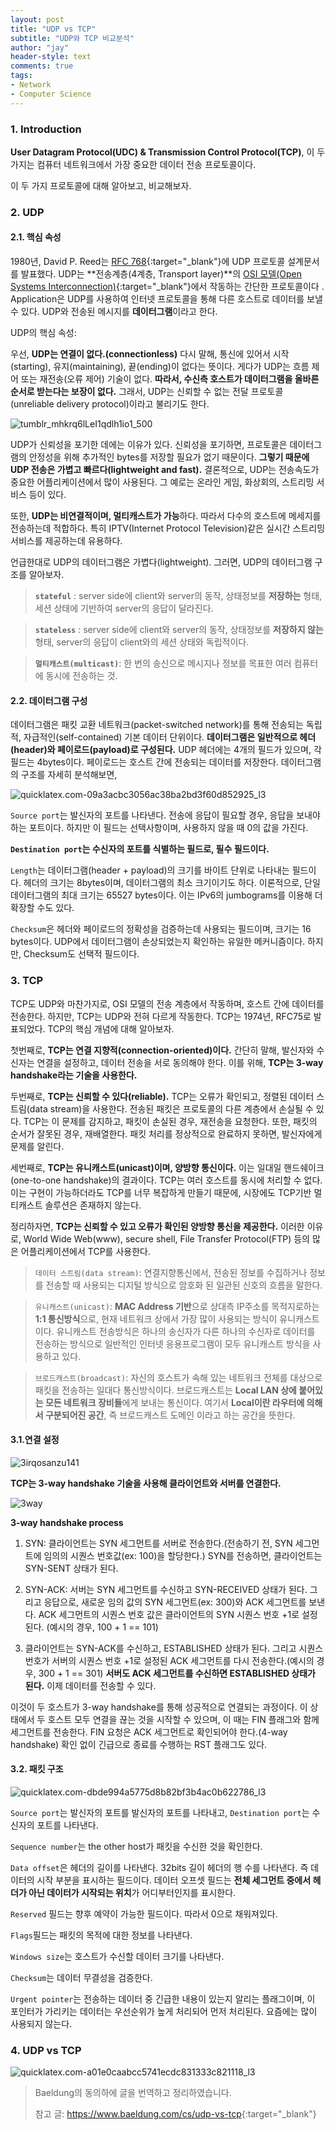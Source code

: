 ```yaml
---
layout: post
title: "UDP vs TCP"
subtitle: "UDP와 TCP 비교분석"
author: "jay"
header-style: text
comments: true
tags:
- Network  
- Computer Science
---
```


### 1. Introduction

**User Datagram Protocol(UDC) & Transmission Control Protocol(TCP)**, 이 두 가지는 컴퓨터 네트워크에서 가장 중요한 데이터 전송 프로토콜이다. 

이 두 가지 프로토콜에 대해 알아보고, 비교해보자.

### 2. UDP

#### 2.1. 핵심 속성

1980년, David P. Reed는 [RFC 768](https://tools.ietf.org/html/rfc768){:target="_blank"}에 UDP 프로토콜 설계문서를 발표했다. UDP는 **전송계층(4계층, Transport layer)**의 [OSI 모델(Open Systems Interconnection)](https://www.baeldung.com/cs/osi-model){:target="_blank"}에서 작동하는 간단한 프로토콜이다 . Application은 UDP를 사용하여 인터넷 프로토콜을 통해 다른 호스트로 데이터를 보낼 수 있다. UDP와 전송된 메시지를 **데이터그램**이라고 한다.

UDP의 핵심 속성:

우선, **UDP는 연결이 없다.(connectionless)** 다시 말해, 통신에 있어서 시작(starting), 유지(maintaining), 끝(ending)이 없다는 뜻이다. 게다가 UDP는 흐름 제어 또는 재전송(오류 제어) 기술이 없다. **따라서, 수신측 호스트가 데이터그램을 올바른 순서로 받는다는 보장이 없다.** 그래서, UDP는 신뢰할 수 없는 전달 프로토콜(unreliable delivery protocol)이라고 불리기도 한다.

![tumblr_mhkrq6lLeI1qdlh1io1_500](\img\in-post\tumblr_mhkrq6lLeI1qdlh1io1_500.gif)

UDP가 신뢰성을 포기한 데에는 이유가 있다. 신뢰성을 포기하면, 프로토콜은 데이터그램의 안정성을 위해 추가적인 bytes를 저장할 필요가 없기 때문이다. **그렇기 때문에 UDP 전송은 가볍고 빠르다(lightweight and fast).** 결론적으로, UDP는 전송속도가 중요한 어플리케이션에서 많이 사용된다. 그 예로는 온라인 게임, 화상회의, 스트리밍 서비스 등이 있다.

또한, **UDP는 비연결적이며, 멀티캐스트가 가능**하다. 따라서 다수의 호스트에 메세지를 전송하는데 적합하다. 특히 IPTV(Internet Protocol Television)같은 실시간 스트리밍 서비스를 제공하는데 유용하다. 

언급한대로 UDP의 데이터그램은 가볍다(lightweight). 그러면, UDP의 데이터그램 구조를 알아보자.

> **`stateful`** : server side에 client와 server의 동작, 상태정보를 **저장하는** 형태, 세션 상태에 기반하여 server의 응답이 달라진다.

> **`stateless`** : server side에 client와 server의 동작, 상태정보를 **저장하지 않는** 형태, server의 응답이 client와의 세션 상태와 독립적이다.

> **`멀티캐스트(multicast)`**: 한 번의 송신으로 메시지나 정보를 목표한 여러 컴퓨터에 동시에 전송하는 것.

#### 2.2. 데이터그램 구성

데이터그램은 패킷 교환 네트워크(packet-switched network)를 통해 전송되는 독립적, 자급적인(self-contained) 기본 데이터 단위이다. **데이터그램은 일반적으로 헤더(header)와 페이로드(payload)로 구성된다.** UDP 헤더에는 4개의 필드가 있으며, 각 필드는 4bytes이다. 페이로드는 호스트 간에 전송되는 데이터를 저장한다. 데이터그램의 구조를 자세히 분석해보면,

![quicklatex.com-09a3acbc3056ac38ba2bd3f60d852925_l3](\img\in-post\quicklatex.com-09a3acbc3056ac38ba2bd3f60d852925_l3.svg)

`Source port`는 발신자의 포트를 나타낸다. 전송에 응답이 필요할 경우, 응답을 보내야하는 포트이다. 하지만 이 필드는 선택사항이며, 사용하지 않을 때 0의 값을 가진다.

**`Destination port`는 수신자의 포트를 식별하는 필드로, 필수 필드이다.**

`Length`는 데이터그램(header + payload)의 크기를 바이트 단위로 나타내는 필드이다. 헤더의 크기는 8bytes이며, 데이터그램의 최소 크기이기도 하다. 이론적으로, 단일 데이터그램의 최대 크기는 65527 bytes이다. 이는 IPv6의 jumbograms를 이용해 더 확장할 수도 있다.

`Checksum`은 헤더와 페이로드의 정확성을 검증하는데 사용되는 필드이며, 크기는 16 bytes이다. UDP에서 데이터그램이 손상되었는지 확인하는 유일한 메커니즘이다. 하지만, Checksum도 선택적 필드이다.

### 3. TCP

TCP도 UDP와 마찬가지로, OSI 모델의 전송 계층에서 작동하며, 호스트 간에 데이터를 전송한다. 하지만, TCP는 UDP와 전혀 다르게 작동한다. TCP는 1974년, RFC75로 발표되었다. TCP의 핵심 개념에 대해 알아보자.

첫번째로, **TCP는 연결 지향적(connection-oriented)이다.** 간단히 말해, 발신자와 수신자는 연결을 설정하고, 데이터 전송을 서로 동의해야 한다. 이를 위해, **TCP는 3-way handshake라는 기술을 사용한다.**

두번째로, **TCP는 신뢰할 수 있다(reliable).** TCP는 오류가 확인되고, 정렬된 데이터 스트림(data stream)을 사용한다. 전송된 패킷은 프로토콜의 다른 계층에서 손실될 수 있다.  TCP는 이 문제를 감지하고, 패킷이 손실된 경우, 재전송을 요청한다. 또한, 패킷의 순서가 잘못된 경우, 재배열한다. 패킷 처리를 정상적으로 완료하지 못하면, 발신자에게 문제를 알린다.

세번째로, **TCP는 유니캐스트(unicast)이며, 양방향 통신이다.** 이는 일대일 핸드쉐이크(one-to-one handshake)의 결과이다. TCP는 여러 호스트를 동시에 처리할 수 없다. 이는 구현이 가능하더라도 TCP를 너무 복잡하게 만들기 때문에, 시장에도 TCP기반 멀티캐스트 솔루션은 존재하지 않는다.

정리하자면, **TCP는 신뢰할 수 있고 오류가 확인된 양방향 통신을 제공한다.** 이러한 이유로, World Wide Web(www), secure shell, File Transfer Protocol(FTP) 등의 많은 어플리케이션에서 TCP를 사용한다.

> `데이터 스트림(data stream)`: 연결지향통신에서, 전송된 정보를 수집하거나 정보를 전송할 때 사용되는 디지털 방식으로 암호화 된 일관된 신호의 흐름을 말한다.

> `유니캐스트(unicast)`: **MAC Address 기반**으로 상대측 IP주소를 목적지로하는 **1:1 통신방식**으로, 현재 네트워크 상에서 가장 많이 사용되는 방식이 유니캐스트 이다. 유니캐스트 전송방식은 하나의 송신자가 다른 하나의 수신자로 데이터를 전송하는 방식으로 일반적인 인터넷 응용프로그램이 모두 유니캐스트 방식을 사용하고 있다.

> `브로드캐스트(broadcast)`: 자신의 호스트가 속해 있는 네트워크 전체를 대상으로 패킷을 전송하는 일대다 통신방식이다. 브로드캐스트는 **Local LAN 상에 붙어있는 모든 네트워크 장비들**에게 보내는 통신이다. 여기서 **Local이란 라우터에 의해서 구분되어진 공간**, 즉 브로드캐스트 도메인 이라고 하는 공간을 뜻한다.

#### 3.1.연결 설정

![3irqosanzu141](\img\in-post\3irqosanzu141.jpg)

**TCP는 3-way handshake 기술을 사용해 클라이언트와 서버를 연결한다.**

![3way](\img\in-post\3way.svg)

**3-way handshake process**

1. SYN: 클라이언트는 SYN 세그먼트를 서버로 전송한다.(전송하기 전, SYN 세그먼트에 임의의 시퀀스 번호값(ex: 100)을 할당한다.) SYN를 전송하면, 클라이언트는 SYN-SENT 상태가 된다.

2. SYN-ACK: 서버는 SYN 세그먼트를 수신하고 SYN-RECEIVED 상태가 된다. 그리고 응답으로, 새로운 임의 값의 SYN 세그먼트(ex: 300)와 ACK 세그먼트를 보낸다. ACK 세그먼트의 시퀀스 번호 값은 클라이언트의 SYN 시퀀스 번호 +1로 설정된다. (예시의 경우, 100 + 1 == 101)

3. 클라이언트는 SYN-ACK를 수신하고, ESTABLISHED 상태가 된다.  그리고 시퀀스 번호가 서버의 시퀀스 번호 +1로 설정된 ACK 세그먼트를 다시 전송한다.(예시의 경우, 300 + 1 == 301) **서버도 ACK 세그먼트를 수신하면 ESTABLISHED 상태가 된다.** 이제 데이터를 전송할 수 있다.

이것이 두 호스트가 3-way handshake를 통해 성공적으로 연결되는 과정이다. 이 상태에서 두 호스트 모두 연결을 끊는 것을 시작할 수 있으며, 이 때는 FIN 플래그와 함께 세그먼트를 전송한다. FIN 요청은 ACK 세그먼트로 확인되어야 한다.(4-way handshake) 확인 없이 긴급으로 종료를 수행하는 RST 플래그도 있다.

#### 3.2. 패킷 구조

![quicklatex.com-dbde994a5775d8b82bf3b4ac0b622786_l3](\img\in-post\quicklatex.com-dbde994a5775d8b82bf3b4ac0b622786_l3.svg)

`Source port`는 발신자의 포트를 발신자의 포트를 나타내고, `Destination port`는 수신자의 포트를 나타낸다. 

`Sequence number`는 the other host가 패킷을 수신한 것을 확인한다.

`Data offset`은 헤더의 길이를 나타낸다. 32bits 길이 헤더의 행 수를 나타낸다. 즉 데이터의 시작 부분을 표시하는 필드이다. 데이터 오프셋 필드는 **전체 세그먼트 중에서 헤더가 아닌 데이터가 시작되는 위치**가 어디부터인지를 표시한다.

`Reserved` 필드는 향후 예약이 가능한 필드이다. 따라서 0으로 채워져있다. 

`Flags`필드는 패킷의 목적에 대한 정보를 나타낸다.

`Windows size`는 호스트가 수신할 데이터 크기를 나타낸다.

`Checksum`는 데이터 무결성을 검증한다.

`Urgent pointer`는 전송하는 데이터 중 긴급한 내용이 있는지 알리는 플래그이며, 이 포인터가 가리키는 데이터는 우선순위가 높게 처리되어 먼저 처리된다. 요즘에는 많이 사용되지 않는다.

### 4. UDP vs TCP

![quicklatex.com-a01e0caabcc5741ecdc831333c821118_l3](\img\in-post\quicklatex.com-a01e0caabcc5741ecdc831333c821118_l3.svg)



> Baeldung의 동의하에 글을 번역하고 정리하였습니다.
>
> 참고 글: <https://www.baeldung.com/cs/udp-vs-tcp>{:target="_blank"}